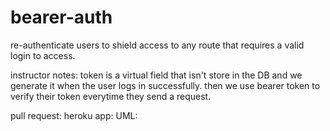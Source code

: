 # bearer-auth
re-authenticate users to shield access to any route that requires a valid login to access.


instructor notes: token is a virtual field that isn't store in the DB and we generate it when the user logs in successfully. then we use bearer token to verify their token everytime they send a request.

pull request:
heroku app:
UML:
